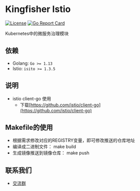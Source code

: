 # Kingfisher Istio
[![License](https://img.shields.io/badge/license-Apache%202-4EB1BA.svg)](https://www.apache.org/licenses/LICENSE-2.0.html)
[![Go Report Card](https://goreportcard.com/badge/github.com/open-kingfisher/king-istio)](https://goreportcard.com/report/github.com/open-kingfisher/king-istio)

Kubernetes中的微服务治理模块

## 依赖

- Golang: `Go >= 1.13`
- Istio: `isito >= 1.3.5`

## 说明

- istio client-go 使用
    - 下载[https://github.com/istio/client-go](https://github.com/istio/client-go)

## Makefile的使用

- 根据需求修改对应的REGISTRY变量，即可修改推送的仓库地址
- 编译成二进制文件： make build
- 生成镜像推送到镜像仓库： make push

## 联系我们
- [交流群](https://github.com/open-kingfisher/community/blob/master/contact_us/README.md)